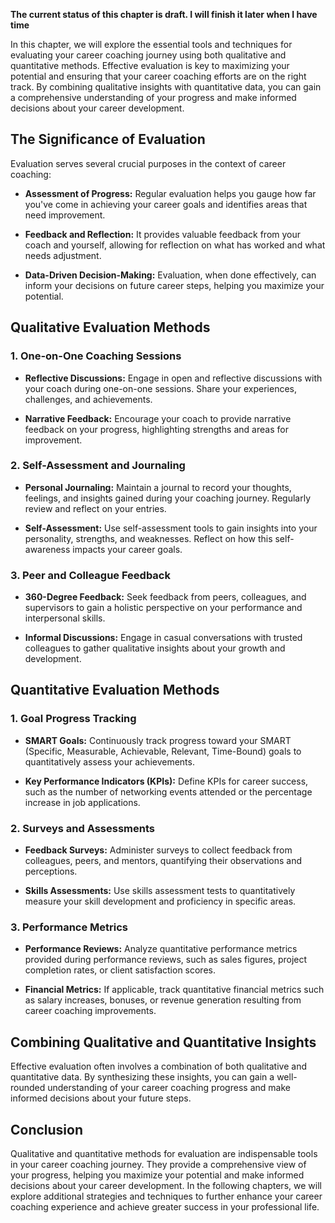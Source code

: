 **The current status of this chapter is draft. I will finish it later when I have time**

In this chapter, we will explore the essential tools and techniques for evaluating your career coaching journey using both qualitative and quantitative methods. Effective evaluation is key to maximizing your potential and ensuring that your career coaching efforts are on the right track. By combining qualitative insights with quantitative data, you can gain a comprehensive understanding of your progress and make informed decisions about your career development.

The Significance of Evaluation
------------------------------

Evaluation serves several crucial purposes in the context of career coaching:

* **Assessment of Progress:** Regular evaluation helps you gauge how far you've come in achieving your career goals and identifies areas that need improvement.

* **Feedback and Reflection:** It provides valuable feedback from your coach and yourself, allowing for reflection on what has worked and what needs adjustment.

* **Data-Driven Decision-Making:** Evaluation, when done effectively, can inform your decisions on future career steps, helping you maximize your potential.

Qualitative Evaluation Methods
------------------------------

### 1. **One-on-One Coaching Sessions**

* **Reflective Discussions:** Engage in open and reflective discussions with your coach during one-on-one sessions. Share your experiences, challenges, and achievements.

* **Narrative Feedback:** Encourage your coach to provide narrative feedback on your progress, highlighting strengths and areas for improvement.

### 2. **Self-Assessment and Journaling**

* **Personal Journaling:** Maintain a journal to record your thoughts, feelings, and insights gained during your coaching journey. Regularly review and reflect on your entries.

* **Self-Assessment:** Use self-assessment tools to gain insights into your personality, strengths, and weaknesses. Reflect on how this self-awareness impacts your career goals.

### 3. **Peer and Colleague Feedback**

* **360-Degree Feedback:** Seek feedback from peers, colleagues, and supervisors to gain a holistic perspective on your performance and interpersonal skills.

* **Informal Discussions:** Engage in casual conversations with trusted colleagues to gather qualitative insights about your growth and development.

Quantitative Evaluation Methods
-------------------------------

### 1. **Goal Progress Tracking**

* **SMART Goals:** Continuously track progress toward your SMART (Specific, Measurable, Achievable, Relevant, Time-Bound) goals to quantitatively assess your achievements.

* **Key Performance Indicators (KPIs):** Define KPIs for career success, such as the number of networking events attended or the percentage increase in job applications.

### 2. **Surveys and Assessments**

* **Feedback Surveys:** Administer surveys to collect feedback from colleagues, peers, and mentors, quantifying their observations and perceptions.

* **Skills Assessments:** Use skills assessment tests to quantitatively measure your skill development and proficiency in specific areas.

### 3. **Performance Metrics**

* **Performance Reviews:** Analyze quantitative performance metrics provided during performance reviews, such as sales figures, project completion rates, or client satisfaction scores.

* **Financial Metrics:** If applicable, track quantitative financial metrics such as salary increases, bonuses, or revenue generation resulting from career coaching improvements.

Combining Qualitative and Quantitative Insights
-----------------------------------------------

Effective evaluation often involves a combination of both qualitative and quantitative data. By synthesizing these insights, you can gain a well-rounded understanding of your career coaching progress and make informed decisions about your future steps.

Conclusion
----------

Qualitative and quantitative methods for evaluation are indispensable tools in your career coaching journey. They provide a comprehensive view of your progress, helping you maximize your potential and make informed decisions about your career development. In the following chapters, we will explore additional strategies and techniques to further enhance your career coaching experience and achieve greater success in your professional life.
